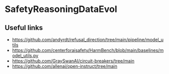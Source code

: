 # SafetyReasoningDataEvol

## Useful links
- https://github.com/andyrdt/refusal_direction/tree/main/pipeline/model_utils
- https://github.com/centerforaisafety/HarmBench/blob/main/baselines/model_utils.py
- https://github.com/GraySwanAI/circuit-breakers/tree/main
- https://github.com/allenai/open-instruct/tree/main